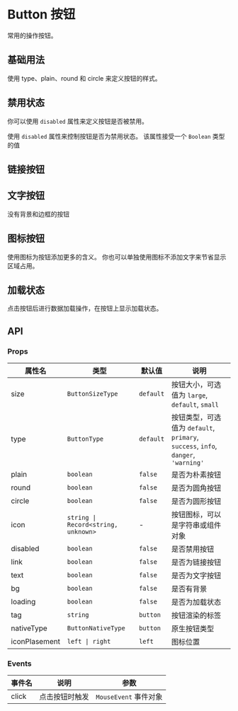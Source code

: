 # Button 按钮

常用的操作按钮。

## 基础用法

使用 type、plain、round 和 circle 来定义按钮的样式。

<!-- <demo vue="../example/button/Basic.vue" /> -->

## 禁用状态

你可以使用 `disabled` 属性来定义按钮是否被禁用。

使用 `disabled` 属性来控制按钮是否为禁用状态。 该属性接受一个 `Boolean` 类型的值

<!-- <demo vue="../example/button/Disabled.vue" /> -->

## 链接按钮

<!-- <demo vue="../example/button/Link.vue" /> -->

## 文字按钮

没有背景和边框的按钮

<!-- <demo vue="../example/button/Text.vue" /> -->

## 图标按钮

使用图标为按钮添加更多的含义。 你也可以单独使用图标不添加文字来节省显示区域占用。

<demo vue="../example/button/Icon.vue" />

## 加载状态

点击按钮后进行数据加载操作，在按钮上显示加载状态。

<demo vue="../example/button/Loading.vue" />

## API

### Props

| 属性名        | 类型                                | 默认值    | 说明                                                                              |
| ------------- | ----------------------------------- | --------- | --------------------------------------------------------------------------------- |
| size          | `ButtonSizeType`                    | `default` | 按钮大小，可选值为 `large`, `default`, `small`                                    |
| type          | `ButtonType`                        | `default` | 按钮类型，可选值为 `default`, `primary`, `success`, `info`, `danger`, `'warning'` |
| plain         | `boolean`                           | `false`   | 是否为朴素按钮                                                                    |
| round         | `boolean`                           | `false`   | 是否为圆角按钮                                                                    |
| circle        | `boolean`                           | `false`   | 是否为圆形按钮                                                                    |
| icon          | `string \| Record<string, unknown>` | -         | 按钮图标，可以是字符串或组件对象                                                  |
| disabled      | `boolean`                           | `false`   | 是否禁用按钮                                                                      |
| link          | `boolean`                           | `false`   | 是否为链接按钮                                                                    |
| text          | `boolean`                           | `false`   | 是否为文字按钮                                                                    |
| bg            | `boolean`                           | `false`   | 是否有背景                                                                        |
| loading       | `boolean`                           | `false`   | 是否为加载状态                                                                    |
| tag           | `string`                            | `button`  | 按钮渲染的标签                                                                    |
| nativeType    | `ButtonNativeType`                  | `button`  | 原生按钮类型                                                                      |
| iconPlasement | `left \| right`                     | `left`    | 图标位置                                                                          |

### Events

| 事件名 | 说明           | 参数                  |
| ------ | -------------- | --------------------- |
| click  | 点击按钮时触发 | `MouseEvent` 事件对象 |
